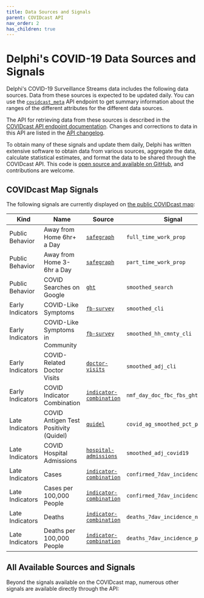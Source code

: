 ```yaml
---
title: Data Sources and Signals
parent: COVIDcast API
nav_order: 2
has_children: true
---
```


# Delphi's COVID-19 Data Sources and Signals

Delphi's COVID-19 Surveillance Streams data includes the following data sources.
Data from these sources is expected to be updated daily. You can use the
[`covidcast_meta`](covidcast_meta.md) API endpoint to get summary information
about the ranges of the different attributes for the different data sources.

The API for retrieving data from these sources is described in the
[COVIDcast API endpoint documentation](covidcast.md). Changes and corrections to
data in this API are listed in the [API changelog](covidcast_changelog.md).

To obtain many of these signals and update them daily, Delphi has written
extensive software to obtain data from various sources, aggregate the data,
calculate statistical estimates, and format the data to be shared through the
COVIDcast API. This code is [open source and available on
GitHub](https://github.com/cmu-delphi/covidcast-indicators), and contributions
are welcome.

## COVIDcast Map Signals

The following signals are currently displayed on [the public COVIDcast
map](https://covidcast.cmu.edu/):

| Kind             | Name                             | Source                                                                | Signal                           |
| ----             | ----                             | ------                                                                | ------                           |
| Public Behavior  | Away from Home 6hr+ a Day  | [`safegraph`](covidcast-signals/safegraph.md)                         | `full_time_work_prop`            |
| Public Behavior  | Away from Home 3-6hr a Day  | [`safegraph`](covidcast-signals/safegraph.md)                         | `part_time_work_prop`            |
| Public Behavior  | COVID Searches on Google           | [`ght`](covidcast-signals/ght.md)                                     | `smoothed_search`                |
| Early Indicators | COVID-Like Symptoms              | [`fb-survey`](covidcast-signals/fb-survey.md)                         | `smoothed_cli`                   |
| Early Indicators | COVID-Like Symptoms in Community | [`fb-survey`](covidcast-signals/fb-survey.md)                         | `smoothed_hh_cmnty_cli`          |
| Early Indicators | COVID-Related Doctor Visits                  | [`doctor-visits`](covidcast-signals/doctor-visits.md)                 | `smoothed_adj_cli`               |
| Early Indicators | COVID Indicator Combination                         | [`indicator-combination`](covidcast-signals/indicator-combination.md) | `nmf_day_doc_fbc_fbs_ght`        |
| Late Indicators  | COVID Antigen Test Positivity (Quidel)             | [`quidel`](covidcast-signals/quidel.md)                               | `covid_ag_smoothed_pct_positive` |
| Late Indicators  | COVID Hospital Admissions              | [`hospital-admissions`](covidcast-signals/hospital-admissions.md)     | `smoothed_adj_covid19`           |
| Late Indicators  | Cases                            | [`indicator-combination`](covidcast-signals/indicator-combination.md) | `confirmed_7dav_incidence_num`   |
| Late Indicators  | Cases per 100,000 People         | [`indicator-combination`](covidcast-signals/indicator-combination.md) | `confirmed_7dav_incidence_prop`  |
| Late Indicators  | Deaths                           | [`indicator-combination`](covidcast-signals/indicator-combination.md) | `deaths_7dav_incidence_num`      |
| Late Indicators  | Deaths per 100,000 People        | [`indicator-combination`](covidcast-signals/indicator-combination.md) | `deaths_7dav_incidence_prop`     |

## All Available Sources and Signals

Beyond the signals available on the COVIDcast map, numerous other signals are
available directly through the API:

